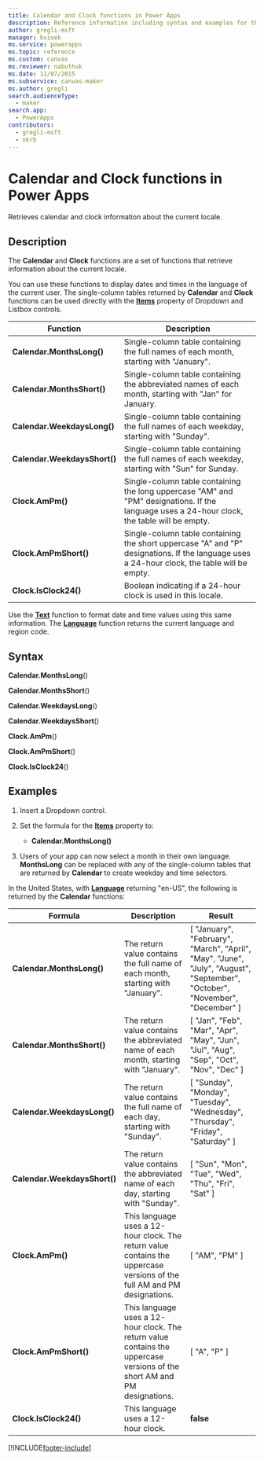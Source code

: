 ```yaml
---
title: Calendar and Clock functions in Power Apps
description: Reference information including syntax and examples for the Calendar and Clock functions in Power Apps.
author: gregli-msft
manager: kvivek
ms.service: powerapps
ms.topic: reference
ms.custom: canvas
ms.reviewer: nabuthuk
ms.date: 11/07/2015
ms.subservice: canvas-maker
ms.author: gregli
search.audienceType: 
  - maker
search.app: 
  - PowerApps
contributors:
  - gregli-msft
  - nkrb
---
```

# Calendar and Clock functions in Power Apps
Retrieves calendar and clock information about the current locale.

## Description
The **Calendar** and **Clock** functions are a set of functions that retrieve information about the current locale.

You can use these functions to display dates and times in the language of the current user.  The single-column tables returned by **Calendar** and **Clock** functions can be used directly with the **[Items](../controls/properties-core.md)** property of Dropdown and Listbox controls.

| Function | Description |
| --- | --- |
| **Calendar.MonthsLong()** |Single-column table containing the full names of each month, starting with "January". |
| **Calendar.MonthsShort()** |Single-column table containing the abbreviated names of each month, starting with "Jan" for January. |
| **Calendar.WeekdaysLong()** |Single-column table containing the full names of each weekday, starting with "Sunday". |
| **Calendar.WeekdaysShort()** |Single-column table containing the full names of each weekday, starting with "Sun" for Sunday. |
| **Clock.AmPm()** |Single-column table containing the long uppercase "AM" and "PM" designations.  If the language uses a 24-hour clock, the table will be empty. |
| **Clock.AmPmShort()** |Single-column table containing the short uppercase "A" and "P" designations.  If the language uses a 24-hour clock, the table will be empty. |
| **Clock.IsClock24()** |Boolean indicating if a 24-hour clock is used in this locale. |

Use the **[Text](function-text.md)** function to format date and time values using this same information.  The **[Language](function-language.md)** function returns the current language and region code.

## Syntax
**Calendar.MonthsLong**()

**Calendar.MonthsShort**()

**Calendar.WeekdaysLong**()

**Calendar.WeekdaysShort**()

**Clock.AmPm**()

**Clock.AmPmShort**()

**Clock.IsClock24**()

## Examples
1. Insert a Dropdown control.
2. Set the formula for the **[Items](../controls/properties-core.md)** property to:
   
   * **Calendar.MonthsLong()**
3. Users of your app can now select a month in their own language.  **MonthsLong** can be replaced with any of the single-column tables that are returned by **Calendar** to create weekday and time selectors.

In the United States, with **[Language](function-language.md)** returning "en-US", the following is returned by the **Calendar** functions:

| Formula | Description | Result |
| --- | --- | --- |
| **Calendar.MonthsLong()** |The return value contains the full name of each month, starting with "January". |[ "January", "February", "March", "April", "May", "June", "July", "August", "September", "October", "November", "December" ] |
| **Calendar.MonthsShort()** |The return value contains the abbreviated name of each month, starting with "January". |[ "Jan", "Feb", "Mar", "Apr", "May", "Jun", "Jul", "Aug", "Sep", "Oct", "Nov", "Dec" ] |
| **Calendar.WeekdaysLong()** |The return value contains the full name of each day, starting with "Sunday". |[ "Sunday", "Monday", "Tuesday", "Wednesday", "Thursday", "Friday", "Saturday" ] |
| **Calendar.WeekdaysShort()** |The return value contains the abbreviated name of each day, starting with "Sunday". |[ "Sun", "Mon", "Tue", "Wed", "Thu", "Fri", "Sat" ] |
| **Clock.AmPm()** |This language uses a 12-hour clock. The return value contains the uppercase versions of the full AM and PM designations. |[ "AM", "PM" ] |
| **Clock.AmPmShort()** |This language uses a 12-hour clock. The return value contains the uppercase versions of the short AM and PM designations. |[ "A", "P" ] |
| **Clock.IsClock24()** |This language uses a 12-hour clock. |**false** |



[!INCLUDE[footer-include](../../../includes/footer-banner.md)]